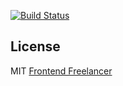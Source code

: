 [![Build Status](https://travis-ci.org/frontendfreelancerdk/ff-position.svg?branch=master)](https://travis-ci.org/frontendfreelancerdk/ff-position)

## License

MIT [Frontend Freelancer](mailto:developer@frontend-freelancer.com)
